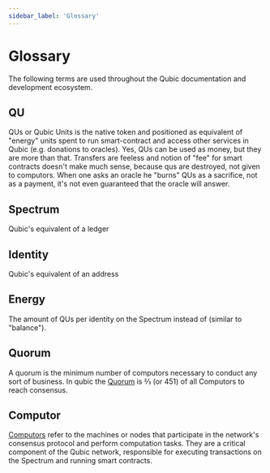 ```yaml
---
sidebar_label: 'Glossary'
---
```


# Glossary

The following terms are used throughout the Qubic documentation and development ecosystem.

## QU
QUs or Qubic Units is the native token and positioned as equivalent of "energy" units spent to run smart-contract and access other services in Qubic (e.g. donations to oracles). Yes, QUs can be used as money, but they are more than that. Transfers are feeless and notion of "fee" for smart contracts doesn't make much sense, because qus are destroyed, not given to computors. When one asks an oracle he "burns" QUs as a sacrifice, not as a payment, it's not even guaranteed that the oracle will answer. 

## Spectrum
Qubic's equivalent of a ledger

## Identity
Qubic's equivalent of an address

## Energy
The amount of QUs per identity on the Spectrum instead of (similar to "balance").

## Quorum
A quorum is the minimum number of computors necessary to conduct any sort of business. In qubic the [Quorum](/learn/quorum) is ⅔ (or 451) of all Computors to reach consensus.

## Computor
[Computors](/learn/computor) refer to the machines or nodes that participate in the network's consensus protocol and perform computation tasks. They are a critical component of the Qubic network, responsible for executing transactions on the Spectrum and running smart contracts.